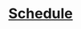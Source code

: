 # [Schedule](https://docs.google.com/spreadsheets/d/1T1eCQttSGKmnk_mTLWKU9TFhLqjxgQXXS9juM9_E5N0/edit#gid=0)



